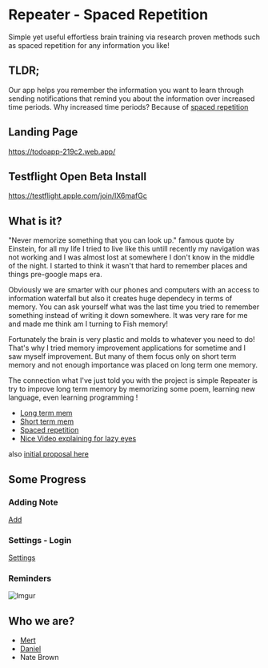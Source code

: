 # Repeater - Spaced Repetition
Simple yet useful effortless brain training via research proven methods such as spaced repetition for any information you like! 

## TLDR; 
Our app helps you remember the information you want to learn through sending notifications that remind you about the information over increased time periods. Why increased time periods? Because of [spaced repetition](https://en.wikipedia.org/wiki/Spaced_repetition)

## Landing Page 
https://todoapp-219c2.web.app/

## Testflight Open Beta Install
https://testflight.apple.com/join/IX6mafGc

## What is it?
"Never memorize something that you can look up." famous quote by Einstein, for all my life I tried to live like this untill recently my navigation was not working and I was almost lost at somewhere I don't know in the middle of the night. I started to think it wasn't that hard to remember places and things pre-google maps era. 

Obviously we are smarter with our phones and computers with an access to information waterfall but also it creates huge dependecy in terms of memory. You can ask yourself what was the last time you tried to remember something instead of writing it down somewhere. It was very rare for me and made me think am I turning to Fish memory! 

Fortunately the brain is very plastic and molds to whatever you need to do! That's why I tried memory improvement applications for sometime and I saw myself improvement. But many of them focus only on short term memory and not enough importance was placed on long term one memory.

The connection what I've just told you with the project is simple Repeater is try to improve long term memory by memorizing some poem, learning new language, even learning programming ! 

- [Long term mem](https://en.wikipedia.org/wiki/Long-term_memory)
- [Short term mem](https://en.wikipedia.org/wiki/Short-term_memory)
- [Spaced repetition](https://en.wikipedia.org/wiki/Spaced_repetition)
- [Nice Video explaining for lazy eyes](https://www.youtube.com/watch?v=cVf38y07cfk)

also [initial proposal here](https://docs.google.com/document/d/1M4tA-9GHLmIiSkN0Hq0uAV56x3xV5G-uvZ7bjseC79E/edit?usp=sharing)

## Some Progress 
### Adding Note
[Add](https://i.imgur.com/On2WNoh.gif)
### Settings - Login
[Settings](https://i.imgur.com/WT5d0iI.gif)
### Reminders 
![Imgur](https://i.imgur.com/URXr0Vm.jpg)

## Who we are?
 - [Mert](https://github.com/mertnesvat)
 - [Daniel](http://github.com/WizardOfAus)
 - Nate Brown

